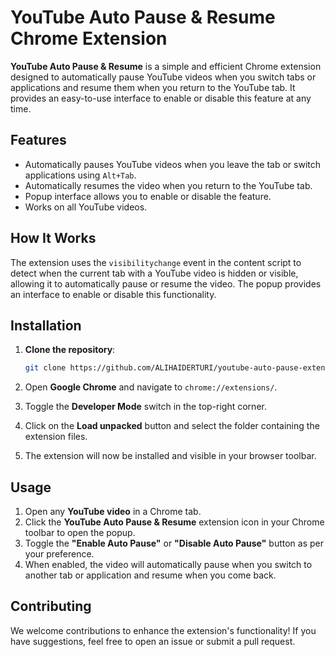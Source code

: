 # YouTube Auto Pause & Resume Chrome Extension

**YouTube Auto Pause & Resume** is a simple and efficient Chrome extension designed to automatically pause YouTube videos when you switch tabs or applications and resume them when you return to the YouTube tab. It provides an easy-to-use interface to enable or disable this feature at any time.

## Features

- Automatically pauses YouTube videos when you leave the tab or switch applications using `Alt+Tab`.
- Automatically resumes the video when you return to the YouTube tab.
- Popup interface allows you to enable or disable the feature.
- Works on all YouTube videos.

## How It Works

The extension uses the `visibilitychange` event in the content script to detect when the current tab with a YouTube video is hidden or visible, allowing it to automatically pause or resume the video. The popup provides an interface to enable or disable this functionality.

## Installation

1. **Clone the repository**:
    ```bash
    git clone https://github.com/ALIHAIDERTURI/youtube-auto-pause-extension.git
    ```

2. Open **Google Chrome** and navigate to `chrome://extensions/`.

3. Toggle the **Developer Mode** switch in the top-right corner.

4. Click on the **Load unpacked** button and select the folder containing the extension files.

5. The extension will now be installed and visible in your browser toolbar.

## Usage

1. Open any **YouTube video** in a Chrome tab.
2. Click the **YouTube Auto Pause & Resume** extension icon in your Chrome toolbar to open the popup.
3. Toggle the **"Enable Auto Pause"** or **"Disable Auto Pause"** button as per your preference.
4. When enabled, the video will automatically pause when you switch to another tab or application and resume when you come back.

## Contributing

We welcome contributions to enhance the extension's functionality! If you have suggestions, feel free to open an issue or submit a pull request.
